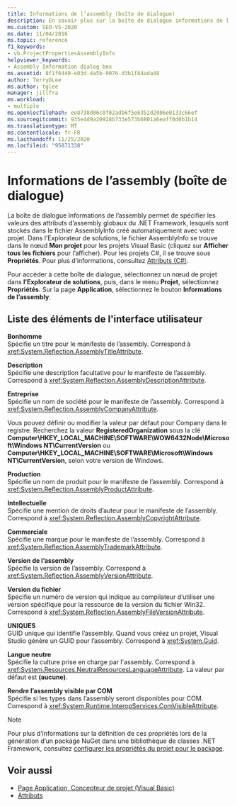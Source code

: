 ```yaml
---
title: Informations de l’assembly (boîte de dialogue)
description: En savoir plus sur la boîte de dialogue informations de l’assembly et sur la façon dont elle est utilisée pour spécifier les valeurs des attributs d’assembly global .NET Framework.
ms.custom: SEO-VS-2020
ms.date: 11/04/2016
ms.topic: reference
f1_keywords:
- vb.ProjectPropertiesAssemblyInfo
helpviewer_keywords:
- Assembly Information dialog box
ms.assetid: 8f1f6449-e03d-4a5b-9076-d3b1f84ada48
author: TerryGLee
ms.author: tglee
manager: jillfra
ms.workload:
- multiple
ms.openlocfilehash: ee8738d06c0f02adb6f5e6352d2006e0133c66ef
ms.sourcegitcommit: 935e4d9a20928b733e573b6801a6eaff0d0b1b14
ms.translationtype: MT
ms.contentlocale: fr-FR
ms.lasthandoff: 11/25/2020
ms.locfileid: "95871338"
---
```

# <a name="assembly-information-dialog-box"></a>Informations de l’assembly (boîte de dialogue)

La boîte de dialogue Informations de l’assembly permet de spécifier les valeurs des attributs d’assembly globaux du .NET Framework, lesquels sont stockés dans le fichier AssemblyInfo créé automatiquement avec votre projet. Dans l’Explorateur de solutions, le fichier AssemblyInfo se trouve dans le nœud **Mon projet** pour les projets Visual Basic (cliquez sur **Afficher tous les fichiers** pour l’afficher). Pour les projets C#, il se trouve sous **Propriétés**. Pour plus d’informations, consultez [Attributs (C#)](/dotnet/csharp/programming-guide/concepts/attributes/index).

Pour accéder à cette boîte de dialogue, sélectionnez un nœud de projet dans **l’Explorateur de solutions**, puis, dans le menu **Projet**, sélectionnez **Propriétés**. Sur la page **Application**, sélectionnez le bouton **Informations de l’assembly**.

## <a name="uielement-list"></a>Liste des éléments de l'interface utilisateur

**Bonhomme**\
Spécifie un titre pour le manifeste de l’assembly. Correspond à <xref:System.Reflection.AssemblyTitleAttribute>.

**Description**\
Spécifie une description facultative pour le manifeste de l’assembly. Correspond à <xref:System.Reflection.AssemblyDescriptionAttribute>.

**Entreprise**\
Spécifie un nom de société pour le manifeste de l’assembly. Correspond à <xref:System.Reflection.AssemblyCompanyAttribute>.

Vous pouvez définir ou modifier la valeur par défaut pour Company dans le registre. Recherchez la valeur **RegisteredOrganization** sous la clé **Computer\HKEY_LOCAL_MACHINE\SOFTWARE\WOW6432Node\Microsoft\Windows NT\CurrentVersion** ou **Computer\HKEY_LOCAL_MACHINE\SOFTWARE\Microsoft\Windows NT\CurrentVersion**, selon votre version de Windows.

**Production**\
Spécifie un nom de produit pour le manifeste de l’assembly. Correspond à <xref:System.Reflection.AssemblyProductAttribute>.

**Intellectuelle**\
Spécifie une mention de droits d’auteur pour le manifeste de l’assembly. Correspond à <xref:System.Reflection.AssemblyCopyrightAttribute>.

**Commerciale**\
Spécifie une marque pour le manifeste de l’assembly. Correspond à <xref:System.Reflection.AssemblyTrademarkAttribute>.

**Version de l’assembly**\
Spécifie la version de l’assembly. Correspond à <xref:System.Reflection.AssemblyVersionAttribute>.

**Version du fichier**\
Spécifie un numéro de version qui indique au compilateur d’utiliser une version spécifique pour la ressource de la version du fichier Win32. Correspond à <xref:System.Reflection.AssemblyFileVersionAttribute>.

**UNIQUES**\
GUID unique qui identifie l’assembly. Quand vous créez un projet, Visual Studio génère un GUID pour l’assembly. Correspond à <xref:System.Guid>.

**Langue neutre**\
Spécifie la culture prise en charge par l'assembly. Correspond à <xref:System.Resources.NeutralResourcesLanguageAttribute>. La valeur par défaut est **(aucune)**.

**Rendre l’assembly visible par COM**\
Spécifie si les types dans l’assembly seront disponibles pour COM. Correspond à <xref:System.Runtime.InteropServices.ComVisibleAttribute>.

> [!NOTE]
> Pour plus d’informations sur la définition de ces propriétés lors de la génération d’un package NuGet dans une bibliothèque de classes .NET Framework, consultez [configurer les propriétés du projet pour le package](/nuget/quickstart/create-and-publish-a-package-using-visual-studio-net-framework#configure-project-properties-for-the-package).

## <a name="see-also"></a>Voir aussi

- [Page Application, Concepteur de projet (Visual Basic)](../../ide/reference/application-page-project-designer-visual-basic.md)
- [Attributs](/previous-versions/z0w1kczw(v=vs.140))